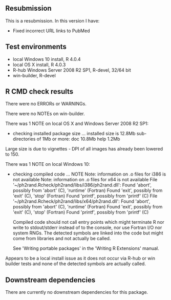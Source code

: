 ## Resubmission
This is a resubmission. In this version I have:

* Fixed incorrect URL links to PubMed

## Test environments
* local Windows 10 install, R 4.0.4
* local OS X install, R 4.0.3
* R-hub Windows Server 2008 R2 SP1, R-devel, 32/64 bit
* win-builder, R-devel

## R CMD check results
There were no ERRORs or WARNINGs.

There were no NOTEs on win-builder.

There was 1 NOTE on local OS X and Windows Server 2008 R2 SP1:

* checking installed package size ...
     installed size is 12.8Mb
     sub-directories of 1Mb or more:
       doc   10.8Mb
       help   1.2Mb

Large size is due to vignettes - DPI of all images has already been lowered to
150.

There was 1 NOTE on local Windows 10:

* checking compiled code ... NOTE
  Note: information on .o files for i386 is not available
  Note: information on .o files for x64 is not available
  File '~/ph2rand.Rcheck/ph2rand/libs/i386/ph2rand.dll':
    Found 'abort', possibly from 'abort' (C), 'runtime' (Fortran)
    Found 'exit', possibly from 'exit' (C), 'stop' (Fortran)
    Found 'printf', possibly from 'printf' (C)
  File '~/ph2rand.Rcheck/ph2rand/libs/x64/ph2rand.dll':
    Found 'abort', possibly from 'abort' (C), 'runtime' (Fortran)
    Found 'exit', possibly from 'exit' (C), 'stop' (Fortran)
    Found 'printf', possibly from 'printf' (C)

  Compiled code should not call entry points which might terminate R nor
  write to stdout/stderr instead of to the console, nor use Fortran I/O
  nor system RNGs. The detected symbols are linked into the code but
  might come from libraries and not actually be called.

  See 'Writing portable packages' in the 'Writing R Extensions' manual.

Appears to be a local install issue as it does not occur via R-hub or win
builder tests and none of the detected symbols are actually called.

## Downstream dependencies
There are currently no downstream dependencies for this package.